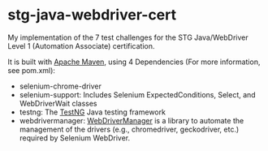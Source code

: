 # stg-java-webdriver-cert

My implementation of the 7 test challenges for the STG Java/WebDriver Level 1 (Automation Associate) certification.

It is built with [Apache Maven](https://maven.apache.org/), using 4 Dependencies (For more information, see pom.xml):
- selenium-chrome-driver
- selenium-support: Includes Selenium ExpectedConditions, Select, and WebDriverWait classes
- testng: The [TestNG](https://testng.org/doc/) Java testing framework
- webdrivermanager: [WebDriverManager](https://github.com/bonigarcia/webdrivermanager) is a library to automate the management of the drivers (e.g., chromedriver, geckodriver, etc.) required by Selenium WebDriver.
